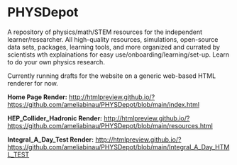 # PHYSDepot
A repository of physics/math/STEM resources for the independent learner/researcher. All high-quality resources, simulations, open-source data sets, packages, learning tools, and more organized and currated by scientists wth explainations for easy use/onboarding/learning/set-up. Learn to do your own physics research. 

Currently running drafts for the website on a generic web-based HTML renderer for now.

**Home Page Render:** http://htmlpreview.github.io/?https://github.com/ameliabinau/PHYSDepot/blob/main/index.html

**HEP_Collider_Hadronic Render:** http://htmlpreview.github.io/?https://github.com/ameliabinau/PHYSDepot/blob/main/resources.html

**Integral_A_Day_Test Render:** http://htmlpreview.github.io/?https://github.com/ameliabinau/PHYSDepot/blob/main/Integral_A_Day_HTML_TEST
